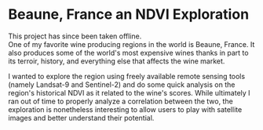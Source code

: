 # Beaune, France an NDVI Exploration
This project has since been taken offline.<br>
One of my favorite wine producing regions in the world is Beaune, France. It also produces some of the world's most expensive wines thanks in part to its terroir, history, and everything else that affects the wine market.

I wanted to explore the region using freely available remote sensing tools (namely Landsat-9 and Sentinel-2) and do some quick analysis on the region's historical NDVI as it related to the wine's scores. While ultimately I ran out of time to properly analyze a correlation between the two, the exploration is nonetheless interesting to allow users to play with satellite images and better understand their potential.
